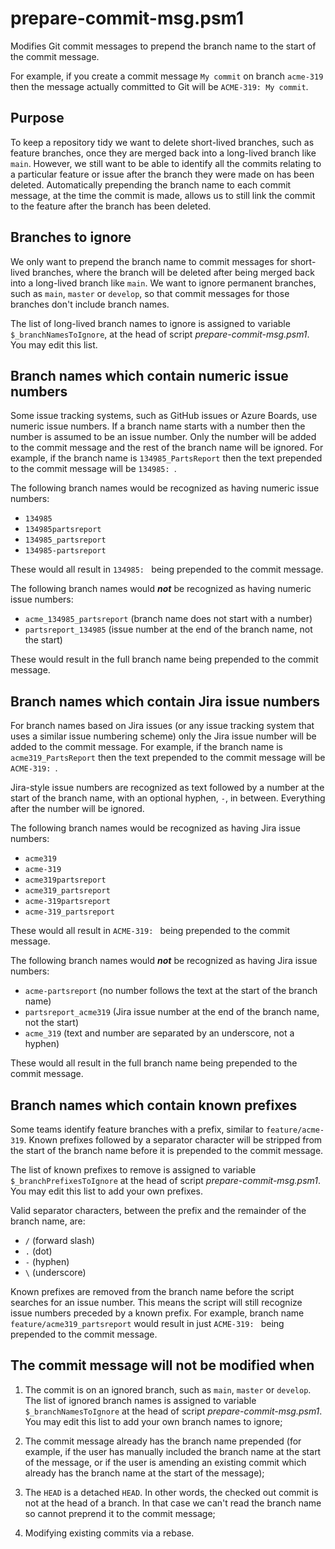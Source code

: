 # prepare-commit-msg.psm1

Modifies Git commit messages to prepend the branch name to the start of the commit message.

For example, if you create a commit message `My commit` on branch `acme-319` then the message actually committed to Git will be `ACME-319: My commit`.

## Purpose

To keep a repository tidy we want to delete short-lived branches, such as feature branches, once they are merged back into a long-lived branch like `main`. However, we still want to be able to identify all the commits relating to a particular feature or issue after the branch they were made on has been deleted. Automatically prepending the branch name to each commit message, at the time the commit is made, allows us to still link the commit to the feature after the branch has been deleted.

## Branches to ignore

We only want to prepend the branch name to commit messages for short-lived branches, where the branch will be deleted after being merged back into a long-lived branch like `main`. We want to ignore permanent branches, such as `main`, `master` or `develop`, so that commit messages for those branches don't include branch names.

The list of long-lived branch names to ignore is assigned to variable `$_branchNamesToIgnore`, at the head of script _prepare-commit-msg.psm1_. You may edit this list.

## Branch names which contain numeric issue numbers

Some issue tracking systems, such as GitHub issues or Azure Boards, use numeric issue numbers. If a branch name starts with a number then the number is assumed to be an issue number. Only the number will be added to the commit message and the rest of the branch name will be ignored. For example, if the branch name is `134985_PartsReport` then the text prepended to the commit message will be `134985: `.

The following branch names would be recognized as having numeric issue numbers:

- `134985`
- `134985partsreport`
- `134985_partsreport`
- `134985-partsreport`

These would all result in `134985: ` being prepended to the commit message.

The following branch names would **_not_** be recognized as having numeric issue numbers:

- `acme_134985_partsreport` (branch name does not start with a number)
- `partsreport_134985` (issue number at the end of the branch name, not the start)

These would result in the full branch name being prepended to the commit message.

## Branch names which contain Jira issue numbers

For branch names based on Jira issues (or any issue tracking system that uses a similar issue numbering scheme) only the Jira issue number will be added to the commit message. For example, if the branch name is `acme319_PartsReport` then the text prepended to the commit message will be `ACME-319: `.

Jira-style issue numbers are recognized as text followed by a number at the start of the branch name, with an optional hyphen, `-`, in between. Everything after the number will be ignored.

The following branch names would be recognized as having Jira issue numbers:

- `acme319`
- `acme-319`
- `acme319partsreport`
- `acme319_partsreport`
- `acme-319partsreport`
- `acme-319_partsreport`

These would all result in `ACME-319: ` being prepended to the commit message.

The following branch names would **_not_** be recognized as having Jira issue numbers:

- `acme-partsreport` (no number follows the text at the start of the branch name)
- `partsreport_acme319` (Jira issue number at the end of the branch name, not the start)
- `acme_319` (text and number are separated by an underscore, not a hyphen)

These would all result in the full branch name being prepended to the commit message.

## Branch names which contain known prefixes

Some teams identify feature branches with a prefix, similar to `feature/acme-319`. Known prefixes followed by a separator character will be stripped from the start of the branch name before it is prepended to the commit message.

The list of known prefixes to remove is assigned to variable `$_branchPrefixesToIgnore` at the head of script _prepare-commit-msg.psm1_. You may edit this list to add your own prefixes.

Valid separator characters, between the prefix and the remainder of the branch name, are:

- `/` (forward slash)
- `.` (dot)
- `-` (hyphen)
- `\` (underscore)

Known prefixes are removed from the branch name before the script searches for an issue number. This means the script will still recognize issue numbers preceded by a known prefix. For example, branch name `feature/acme319_partsreport` would result in just `ACME-319: ` being prepended to the commit message.

## The commit message will not be modified when

1. The commit is on an ignored branch, such as `main`, `master` or `develop`. The list of ignored branch names is assigned to variable `$_branchNamesToIgnore` at the head of script _prepare-commit-msg.psm1_. You may edit this list to add your own branch names to ignore;

1. The commit message already has the branch name prepended (for example, if the user has manually included the branch name at the start of the message, or if the user is amending an existing commit which already has the branch name at the start of the message);

1. The `HEAD` is a detached `HEAD`. In other words, the checked out commit is not at the head of a branch. In that case we can't read the branch name so cannot preprend it to the commit message;

1. Modifying existing commits via a rebase.
